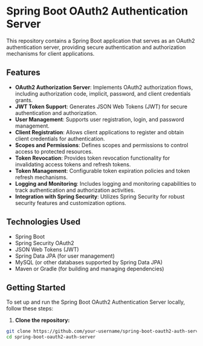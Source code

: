 # Spring Boot OAuth2 Authentication Server

This repository contains a Spring Boot application that serves as an OAuth2 authentication server, providing secure authentication and authorization mechanisms for client applications.

## Features

- **OAuth2 Authorization Server**: Implements OAuth2 authorization flows, including authorization code, implicit, password, and client credentials grants.
- **JWT Token Support**: Generates JSON Web Tokens (JWT) for secure authentication and authorization.
- **User Management**: Supports user registration, login, and password management.
- **Client Registration**: Allows client applications to register and obtain client credentials for authentication.
- **Scopes and Permissions**: Defines scopes and permissions to control access to protected resources.
- **Token Revocation**: Provides token revocation functionality for invalidating access tokens and refresh tokens.
- **Token Management**: Configurable token expiration policies and token refresh mechanisms.
- **Logging and Monitoring**: Includes logging and monitoring capabilities to track authentication and authorization activities.
- **Integration with Spring Security**: Utilizes Spring Security for robust security features and customization options.

## Technologies Used

- Spring Boot
- Spring Security OAuth2
- JSON Web Tokens (JWT)
- Spring Data JPA (for user management)
- MySQL (or other databases supported by Spring Data JPA)
- Maven or Gradle (for building and managing dependencies)

## Getting Started

To set up and run the Spring Boot OAuth2 Authentication Server locally, follow these steps:

1. **Clone the repository:**

```bash
git clone https://github.com/your-username/spring-boot-oauth2-auth-server.git
cd spring-boot-oauth2-auth-server

